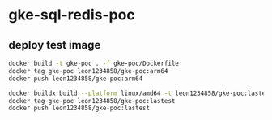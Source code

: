 # gke-sql-redis-poc

## deploy test image

```bash
docker build -t gke-poc . -f gke-poc/Dockerfile
docker tag gke-poc leon1234858/gke-poc:arm64
docker push leon1234858/gke-poc:arm64
```

```bash
docker buildx build --platform linux/amd64 -t leon1234858/gke-poc:lastest -f gke-poc/Dockerfile .
docker tag gke-poc leon1234858/gke-poc:lastest
docker push leon1234858/gke-poc:lastest
```
